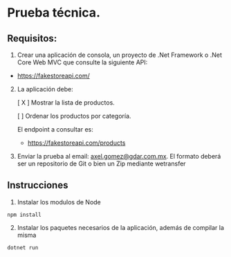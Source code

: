 # Prueba técnica.

## Requisitos:

1. Crear una aplicación de consola, un proyecto de .Net Framework o .Net Core Web MVC que consulte la siguiente API:

- https://fakestoreapi.com/

2. La aplicación debe:

   [ X ] Mostrar la lista de productos.

   [ ] Ordenar los productos por categoría.

   El endpoint a consultar es:

   - https://fakestoreapi.com/products

3. Enviar la prueba al email: axel.gomez@gdar.com.mx. El formato deberá ser un repositorio de Git o bien un Zip mediante wetransfer

## Instrucciones

1. Instalar los modulos de Node

```
npm install
```

2. Instalar los paquetes necesarios de la aplicación, además de compilar la misma

```
dotnet run
```
